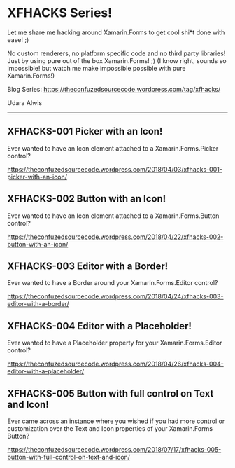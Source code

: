XFHACKS Series!
==============

Let me share me hacking around Xamarin.Forms to get cool shi*t done with ease! ;) 

No custom renderers, no platform specific code and no third party libraries! Just by using pure out of the box Xamarin.Forms! ;) 
(I know right, sounds so impossible! but watch me make impossible possible with pure Xamarin.Forms!)

Blog Series: https://theconfuzedsourcecode.wordpress.com/tag/xfhacks/

Udara Alwis
- - - -

XFHACKS-001 Picker with an Icon!
---------------

Ever wanted to have an Icon element attached to a Xamarin.Forms.Picker control? 

https://theconfuzedsourcecode.wordpress.com/2018/04/03/xfhacks-001-picker-with-an-icon/


XFHACKS-002 Button with an Icon!
---------------
Ever wanted to have an Icon element attached to a Xamarin.Forms.Button control? 

https://theconfuzedsourcecode.wordpress.com/2018/04/22/xfhacks-002-button-with-an-icon/


XFHACKS-003 Editor with a Border!
---------------

Ever wanted to have a Border around your Xamarin.Forms.Editor control? 

https://theconfuzedsourcecode.wordpress.com/2018/04/24/xfhacks-003-editor-with-a-border/


XFHACKS-004 Editor with a Placeholder!
---------------

Ever wanted to have a Placeholder property for your Xamarin.Forms.Editor control?

https://theconfuzedsourcecode.wordpress.com/2018/04/26/xfhacks-004-editor-with-a-placeholder/


XFHACKS-005 Button with full control on Text and Icon!
---------------

Ever came across an instance where you wished if you had more control or customization over the Text and Icon properties of your Xamarin.Forms Button?

https://theconfuzedsourcecode.wordpress.com/2018/07/17/xfhacks-005-button-with-full-control-on-text-and-icon/

